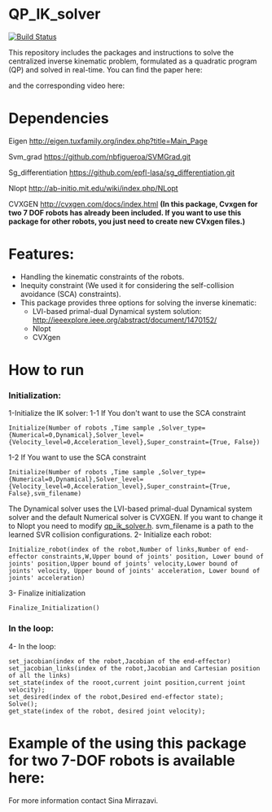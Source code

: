 # QP_IK_solver
[![Build Status](https://travis-ci.org/sinamr66/QP_IK_solver.svg?branch=master)](https://travis-ci.org/sinamr66/QP_IK_solver)

This repository includes the packages and instructions to solve the centralized inverse kinematic problem, formulated as a quadratic program (QP) and solved in real-time. You can find the paper here:


and the corresponding video here: 




#  Dependencies
Eigen http://eigen.tuxfamily.org/index.php?title=Main_Page

Svm_grad https://github.com/nbfigueroa/SVMGrad.git

Sg_differentiation https://github.com/epfl-lasa/sg_differentiation.git

Nlopt http://ab-initio.mit.edu/wiki/index.php/NLopt

CVXGEN http://cvxgen.com/docs/index.html **(In this package, Cvxgen for two 7 DOF robots has already been included. If you want to use this package for other robots, you just need to create new CVxgen files.)**

# Features:

- Handling the kinematic constraints of the robots.
- Inequity constraint (We used it for considering the self-collision avoidance (SCA) constraints).
- This package provides three options for solving the inverse kinematic:
  - LVI-based primal-dual Dynamical system solution: http://ieeexplore.ieee.org/abstract/document/1470152/
  - Nlopt
  - CVXgen
  
# How to run
### Initialization:
1-Initialize the IK solver:
  1-1 If You don't want to use the SCA constraint
```
Initialize(Number of robots ,Time sample ,Solver_type={Numerical=0,Dynamical},Solver_level={Velocity_level=0,Acceleration_level},Super_constraint={True, False})
```
  1-2 If You want to use the SCA constraint
```
Initialize(Number of robots ,Time sample ,Solver_type={Numerical=0,Dynamical},Solver_level={Velocity_level=0,Acceleration_level},Super_constraint={True, False},svm_filename)
```
The Dynamical solver uses the LVI-based primal-dual Dynamical system solver and the default Numerical solver is CVXGEN. If you want to change it to Nlopt you need to modify  [qp_ik_solver.h](https://github.com/sinamr66/QP_IK_solver/blob/master/include/qp_ik_solver.h). svm_filename is a path to the learned SVR collision configurations. 
2- Initialize each robot:
```
Initialize_robot(index of the robot,Number of links,Number of end-effector constraints,W,Upper bound of joints' position, Lower bound of joints' position,Upper bound of joints' velocity,Lower bound of joints' velocity, Upper bound of joints' acceleration, Lower bound of joints' acceleration)
``` 
3- Finalize initialization 
```
Finalize_Initialization()
``` 
### In the loop:
4- In the loop:
```
set_jacobian(index of the robot,Jacobian of the end-effector)
set_jacobian_links(index of the robot,Jacobian and Cartesian position of all the links)
set_state(index of the rooot,current joint position,current joint velocity);
set_desired(index of the robot,Desired end-effector state);
Solve();
get_state(index of the robot, desired joint velocity);
```
# Example of the using this package for two 7-DOF robots is available here:



For more information contact Sina Mirrazavi.
